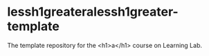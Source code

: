 # lessh1greateralessh1greater-template
The template repository for the &lt;h1>a&lt;/h1> course on Learning Lab.
